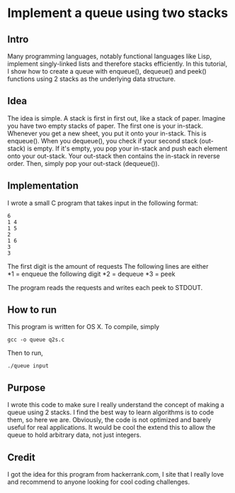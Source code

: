 

# Implement a queue using two stacks

## Intro
Many programming languages, notably functional languages like Lisp, implement
singly-linked lists and therefore stacks efficiently. In this tutorial, I show
how to create a queue with enqueue(), dequeue() and peek() functions using 2
stacks as the underlying data structure. 

## Idea
The idea is simple. A stack is first in first out, like a stack of paper.
Imagine you have two empty stacks of paper. The first one is your in-stack.
Whenever you get a new sheet, you put it onto your in-stack. This is enqueue().
When you dequeue(), you check if your second stack (out-stack) is empty. If it's
empty, you pop your in-stack and push each element onto your out-stack. Your
out-stack then contains the in-stack in reverse order. Then, simply pop your
out-stack (dequeue()). 

## Implementation
I wrote a small C program that takes input in the following format:

	6
	1 4
	1 5
	2
	1 6
	3
	3

The first digit is the amount of requests
The following lines are either	
*1 = enqueue the following digit
*2 = dequeue
*3 = peek

The program reads the requests and writes each peek to STDOUT.

## How to run
This program is written for OS X. To compile, simply
```
gcc -o queue q2s.c
```
Then to run, 
```
./queue input
```

## Purpose
I wrote this code to make sure I really understand the concept of making a queue
using 2 stacks. I find the best way to learn algorithms is to code them, so here
we are. Obviously, the code is not optimized and barely useful for real
applications. It would be cool the extend this to allow the queue to hold
arbitrary data, not just integers.

## Credit
I got the idea for this program from hackerrank.com, I site that I really love
and recommend to anyone looking for cool coding challenges. 
